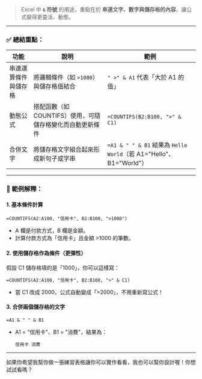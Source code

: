 > Excel 中 **`&` 符號** 的用途，重點在於 **串連文字、數字與儲存格的內容**，讓公式變得更靈活、動態。

---

### ✅ 總結重點：

| 功能 | 說明 | 範例 |
|------|------|------|
| 串連運算條件與儲存格 | 將邏輯條件（如 `>1000`）與儲存格值結合 | `" >" & A1` 代表「大於 A1 的值」 |
| 動態公式 | 搭配函數（如 COUNTIFS）使用，可隨儲存格變化而自動更新條件 | `=COUNTIFS(B2:B100, ">" & C1)` |
| 合併文字 | 將儲存格文字組合起來形成新句子或字串 | `=A1 & " " & B1` 結果為 `Hello World`（若 A1="Hello"、B1="World"） |

---

### 🧠 範例解釋：

#### 1. **基本條件計算**
```excel
=COUNTIFS(A2:A100, "信用卡", B2:B100, ">1000")
```
- A 欄是付款方式，B 欄是金額。
- 計算付款方式為「信用卡」且金額 >1000 的筆數。

#### 2. **使用儲存格作為條件（更彈性）**
假設 C1 儲存格填的是「1000」，你可以這樣寫：
```excel
=COUNTIFS(A2:A100, "信用卡", B2:B100, ">" & C1)
```
- 當 C1 改成 2000，公式自動變成「>2000」，不用重新寫公式！

#### 3. **合併兩個儲存格的文字**
```excel
=A1 & " " & B1
```
- A1 = "信用卡"、B1 = "消費"，結果為：
  ```
  信用卡 消費
  ```

---

如果你希望我幫你做一張練習表格讓你可以實作看看，我也可以幫你設計喔！你想試試看嗎？